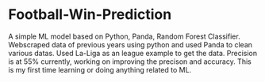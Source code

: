 # Football-Win-Prediction

 A simple ML model based on Python, Panda, Random Forest Classifier.
 Webscraped data of previous years using python and used Panda to clean various datas. Used La-Liga as an league example to get the data.
 Precision is at 55% currently, working on improving the precison and accuracy. This is my first time learning or doing anything related to ML.

